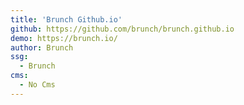```yaml
---
title: 'Brunch Github.io'
github: https://github.com/brunch/brunch.github.io
demo: https://brunch.io/
author: Brunch
ssg:
  - Brunch
cms:
  - No Cms
---
```

